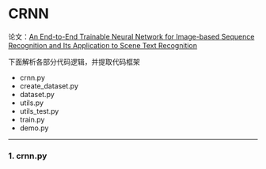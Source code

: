 # CRNN
论文：[An End-to-End Trainable Neural Network for Image-based Sequence Recognition and Its Application to Scene Text Recognition](https://arxiv.org/abs/1507.05717)

下面解析各部分代码逻辑，并提取代码框架

- crnn.py
- create_dataset.py
- dataset.py
- utils.py
- utils_test.py
- train.py
- demo.py 

--------------------------------------

### 1. crnn.py
